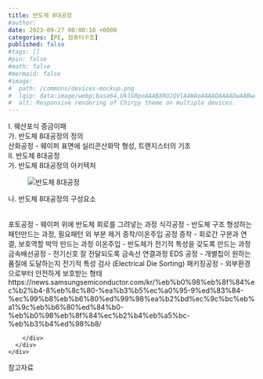 ```yaml
---
title: 반도체 8대공정
#author: 
date: 2023-09-27 00:00:10 +0800
categories: [PE, 컴퓨터구조]
published: false
#tags: []
#pin: false
#math: false
#mermaid: false
#image:
#  path: /commons/devices-mockup.png
#  lqip: data:image/webp;base64,UklGRpoAAABXRUJQVlA4WAoAAAAQAAAADwAABwAAQUxQSDIAAAARL0AmbZurmr57yyIiqE8oiG0bejIYEQTgqiDA9vqnsUSI6H+oAERp2HZ65qP/VIAWAFZQOCBCAAAA8AEAnQEqEAAIAAVAfCWkAALp8sF8rgRgAP7o9FDvMCkMde9PK7euH5M1m6VWoDXf2FkP3BqV0ZYbO6NA/VFIAAAA
#  alt: Responsive rendering of Chirpy theme on multiple devices.
---
```


<div class="post-wrap">
  <div class="para">
    <div class="para-title">
      I. 웨산포식 증금이패
    </div>
    <div class="para-cntnt">
      <div class="para">
        <div class="para-title">
          가. 반도체 8대공정의 정의
        </div>
        <div class="para-cntnt">
            산화공정 - 웨이퍼 표면에 실리콘산화막 형성, 트랜지스터의 기초
        </div>
      </div>
    </div>
  </div>
  
  <div class="para">
    <div class="para-title">
      II. 반도체 8대공정
    </div>
    <div class="para-cntnt">
      <div class="para">
        <div class="para-title">
          가. 반도체 8대공정의 아키텍처
        </div>
        <div class="para-cntnt">
          <figure class="post-figure">
            <img src="/assets/img/posts/반도체-8대공정.png" alt="반도체 8대공정">
<!--            <figcaption>Source: Unveiling the Metaverse: Exploring Emerging Trends, Multifaceted Perspectives, and Future Challenges</figcaption>-->
          </figure>
        </div>
      </div>
      <div class="para">
        <div class="para-title">
          나. 반도체 8대공정의 구성요소
        </div>
        <div class="para-cntnt">
          <table class="post-table">
          </table>
            포토공정 - 웨이퍼 위에 반도체 회로를 그려넣는 과정
  식각공정 - 반도체 구조 형성하는 패턴만드는 과정, 필요패턴 외 부분 제거
  증착/이온주입 공정
    증착 - 회로간 구분과 연결, 보호역할 박막 만드는 과정
    이온주입 - 반도체가 전기적 특성을 갖도록 만드는 과정
  금속배선공정 - 전기신호 잘 전달되도록 금속선 연결과정
  EDS 공정 - 개별칩이 원하는 품질에 도달하는지 전기적 특성 검사 (Electrical Die Sorting)
  패키징공정 - 외부환경으로부터 안전하게 보호받는 형태
https://news.samsungsemiconductor.com/kr/%eb%b0%98%eb%8f%84%ec%b2%b4-8%eb%8c%80-%ea%b3%b5%ec%a0%95-9%ed%83%84-%ec%99%b8%eb%b6%80%ed%99%98%ea%b2%bd%ec%9c%bc%eb%a1%9c%eb%b6%80%ed%84%b0-%eb%b0%98%eb%8f%84%ec%b2%b4%eb%a5%bc-%eb%b3%b4%ed%98%b8/

        </div>
      </div>
    </div>
  </div>

  <div class="refr-wrap">
    <div class="refr-title">
        참고자료
    </div>
    <ol class="refr-list">
    <!--    <li>(나현식, 최대선) <a target="_blank" href="https://scienceon.kisti.re.kr/commons/util/originalView.do?cn=JAKO202225948430499&oCn=JAKO202225948430499&dbt=JAKO&journal=NJOU00291864">메타버스 보안 위협 요소 및 대응 방안 검토</a></li>-->
    <!--    <li>(M. Uddin, S. Manickam, H. Ullah, M. Obaidat and A. Dandoush) <a target="_blank" href="https://ieeexplore.ieee.org/abstract/document/10138386">Unveiling the Metaverse: Exploring Emerging Trends, Multifaceted Perspectives, and Future Challenges</a></li>-->
    </ol>
  </div>
</div>
